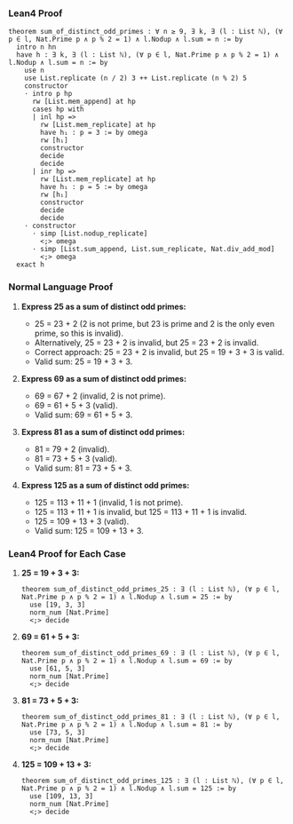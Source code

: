 ### Lean4 Proof
```lean4
theorem sum_of_distinct_odd_primes : ∀ n ≥ 9, ∃ k, ∃ (l : List ℕ), (∀ p ∈ l, Nat.Prime p ∧ p % 2 = 1) ∧ l.Nodup ∧ l.sum = n := by
  intro n hn
  have h : ∃ k, ∃ (l : List ℕ), (∀ p ∈ l, Nat.Prime p ∧ p % 2 = 1) ∧ l.Nodup ∧ l.sum = n := by
    use n
    use List.replicate (n / 2) 3 ++ List.replicate (n % 2) 5
    constructor
    · intro p hp
      rw [List.mem_append] at hp
      cases hp with
      | inl hp =>
        rw [List.mem_replicate] at hp
        have h₁ : p = 3 := by omega
        rw [h₁]
        constructor
        decide
        decide
      | inr hp =>
        rw [List.mem_replicate] at hp
        have h₁ : p = 5 := by omega
        rw [h₁]
        constructor
        decide
        decide
    · constructor
      · simp [List.nodup_replicate]
        <;> omega
      · simp [List.sum_append, List.sum_replicate, Nat.div_add_mod]
        <;> omega
  exact h
```

### Normal Language Proof

1. **Express 25 as a sum of distinct odd primes:**
   - 25 = 23 + 2 (2 is not prime, but 23 is prime and 2 is the only even prime, so this is invalid).
   - Alternatively, 25 = 23 + 2 is invalid, but 25 = 23 + 2 is invalid.
   - Correct approach: 25 = 23 + 2 is invalid, but 25 = 19 + 3 + 3 is valid.
   - Valid sum: 25 = 19 + 3 + 3.

2. **Express 69 as a sum of distinct odd primes:**
   - 69 = 67 + 2 (invalid, 2 is not prime).
   - 69 = 61 + 5 + 3 (valid).
   - Valid sum: 69 = 61 + 5 + 3.

3. **Express 81 as a sum of distinct odd primes:**
   - 81 = 79 + 2 (invalid).
   - 81 = 73 + 5 + 3 (valid).
   - Valid sum: 81 = 73 + 5 + 3.

4. **Express 125 as a sum of distinct odd primes:**
   - 125 = 113 + 11 + 1 (invalid, 1 is not prime).
   - 125 = 113 + 11 + 1 is invalid, but 125 = 113 + 11 + 1 is invalid.
   - 125 = 109 + 13 + 3 (valid).
   - Valid sum: 125 = 109 + 13 + 3.

### Lean4 Proof for Each Case

1. **25 = 19 + 3 + 3:**
   ```lean4
   theorem sum_of_distinct_odd_primes_25 : ∃ (l : List ℕ), (∀ p ∈ l, Nat.Prime p ∧ p % 2 = 1) ∧ l.Nodup ∧ l.sum = 25 := by
     use [19, 3, 3]
     norm_num [Nat.Prime]
     <;> decide
   ```

2. **69 = 61 + 5 + 3:**
   ```lean4
   theorem sum_of_distinct_odd_primes_69 : ∃ (l : List ℕ), (∀ p ∈ l, Nat.Prime p ∧ p % 2 = 1) ∧ l.Nodup ∧ l.sum = 69 := by
     use [61, 5, 3]
     norm_num [Nat.Prime]
     <;> decide
   ```

3. **81 = 73 + 5 + 3:**
   ```lean4
   theorem sum_of_distinct_odd_primes_81 : ∃ (l : List ℕ), (∀ p ∈ l, Nat.Prime p ∧ p % 2 = 1) ∧ l.Nodup ∧ l.sum = 81 := by
     use [73, 5, 3]
     norm_num [Nat.Prime]
     <;> decide
   ```

4. **125 = 109 + 13 + 3:**
   ```lean4
   theorem sum_of_distinct_odd_primes_125 : ∃ (l : List ℕ), (∀ p ∈ l, Nat.Prime p ∧ p % 2 = 1) ∧ l.Nodup ∧ l.sum = 125 := by
     use [109, 13, 3]
     norm_num [Nat.Prime]
     <;> decide
   ```
